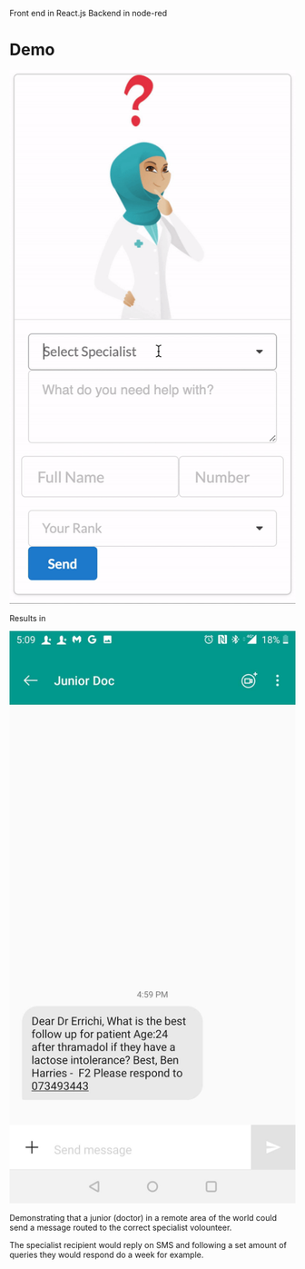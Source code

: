 Front end in React.js
Backend in node-red

# Demo

![](./ezgif.com-video-to-gif.gif)

Results in

![](./SMS_result.jpg)

Demonstrating that a junior (doctor) in a remote area of the world could send a message routed to the correct specialist volounteer.

The specialist recipient would reply on SMS and following a set amount of queries they would respond do a week for example.
